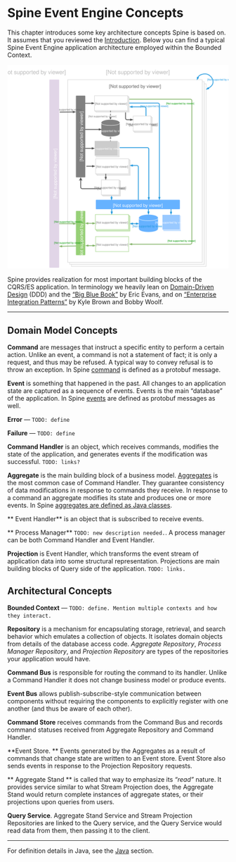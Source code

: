   

# Spine Event Engine Concepts

This chapter introduces some key architecture concepts Spine is based on. It assumes that you reviewed the [Introduction](README.md).
Below you can find a typical Spine Event Engine application architecture employed within the Bounded Context.


![Spine Event Engine Diagram](Diagram-SpineEventEngine.svg)

Spine provides realization for most important building blocks of the CQRS/ES application. In terminology we heavily lean on [Domain-Driven Design](https://www.wikiwand.com/en/Domain-driven_design) (DDD) and the [“Big Blue Book”](http://www.amazon.com/Domain-Driven-Design-Tackling-Complexity-Software/dp/0321125215) by Eric Evans, and on [“Enterprise Integration Patterns”](http://www.amazon.com/o/asin/0321200683/ref=nosim/enterpriseint-20) by Kyle Brown and Bobby Woolf. 


---


## Domain Model Concepts

**Command** are messages that instruct a specific entity to perform a certain action. Unlike an event, a command is not a statement of fact; it is only a request, and thus may be refused. A typical way to convey refusal is to throw an exception. In Spine [command](/java/commands.md) is defined as a protobuf message.

**Event** is something that happened in the past.
All changes to an application state are captured as a sequence of events. Events is the main “database” of the application. In Spine [events](/java/event.md) are defined as protobuf messages as well.

**Error** — `TODO: define`

**Failure** — `TODO: define`

**Command Handler** is an object, which receives commands, modifies the state of the application, and generates events if the modification was successful. `TODO: links?`

**Aggregate** is the main building block of a business model. [Aggregates](https://www.wikiwand.com/en/Aggregate) is the most common case of Command Handler. They guarantee consistency of data modifications in response to commands they receive. In response to a command an aggregate modifies its state and produces one or more events. In Spine [aggregates are defined as Java classes](/java/aggregate.md).

** Event Handler** is an object that is subscribed to receive events.

** Process Manager** `TODO: new description needed.`. A process manager can be both Command Handler and Event Handler.

**Projection** is Event Handler, which transforms the event stream of application data into some structural representation. Projections are main building blocks of Query side of the application. `TODO: links.` 


## Architectural Concepts

**Bounded Context** — `TODO: define. Mention multiple contexts and how they interact.`

**Repository** is a mechanism for encapsulating storage, retrieval, and search behavior which emulates a collection of objects. It isolates domain objects from details of the database access code. *Aggregate Repository*, *Process Manager Repository*, and *Projection Repository* are types of the repositories your application would have.

**Command Bus** is responsible for routing the command to its handler. Unlike a Command Handler it does not change business model or produce events.

**Event Bus** allows publish-subscribe-style communication between components without requiring the components to explicitly register with one another (and thus be aware of each other).

**Command Store** receives commands from the Command Bus and records command statuses received from Aggregate Repository and Command Handler.

<a name = "eventstore"></a>
**Event Store. ** Events generated by the Aggregates as a result of commands that change state are written to an Event store. Event Store also sends events in response to the Projection Repository requests.

  ** Aggregate Stand ** is called that way to emphasize its _“read”_ nature. It provides service similar to what Stream Projection does, the Aggregate Stand would return complete instances of aggregate states, or their projections upon queries from users.

**Query Service**. Aggregate Stand Service and Stream Projection Repositories are linked to the Query service, and the Query Service would read data from them, then passing it to the client.

___

For definition details in Java, see the [Java](/java/README.md) section.
